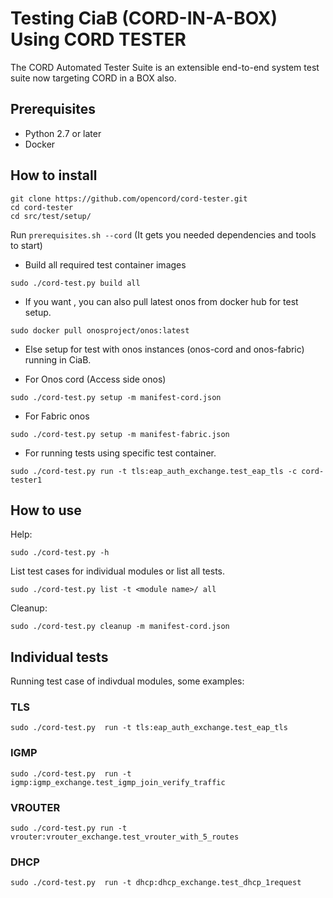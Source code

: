 # Testing CiaB (CORD-IN-A-BOX) Using CORD TESTER

The CORD Automated Tester Suite is an extensible end-to-end system test suite
now targeting CORD in a BOX also.

## Prerequisites

* Python 2.7 or later
* Docker

## How to install

```shell
git clone https://github.com/opencord/cord-tester.git
cd cord-tester
cd src/test/setup/
```

Run `prerequisites.sh --cord` (It gets you needed dependencies and tools to start)

* Build all required test container images

```shell
sudo ./cord-test.py build all
```

* If you want , you can also pull latest onos from docker hub for test setup.

```shell
sudo docker pull onosproject/onos:latest
```

* Else setup for test with onos instances (onos-cord and onos-fabric) running
  in CiaB.

* For Onos cord (Access side onos)

```shell
sudo ./cord-test.py setup -m manifest-cord.json
```

* For Fabric onos

```shell
sudo ./cord-test.py setup -m manifest-fabric.json
```

* For running tests using specific test container.

```shell
sudo ./cord-test.py run -t tls:eap_auth_exchange.test_eap_tls -c cord-tester1
```

## How to use

Help:

```shell
sudo ./cord-test.py -h
```

List test cases for individual modules or list all tests.

```shell
sudo ./cord-test.py list -t <module name>/ all
```

Cleanup:

```shell
sudo ./cord-test.py cleanup -m manifest-cord.json
```

## Individual tests

Running test case of indivdual modules, some examples:

### TLS

```shell
sudo ./cord-test.py  run -t tls:eap_auth_exchange.test_eap_tls
```

### IGMP

```shell
sudo ./cord-test.py  run -t igmp:igmp_exchange.test_igmp_join_verify_traffic
```

### VROUTER

```shell
sudo ./cord-test.py run -t vrouter:vrouter_exchange.test_vrouter_with_5_routes
```

### DHCP

```shell
sudo ./cord-test.py  run -t dhcp:dhcp_exchange.test_dhcp_1request
```


